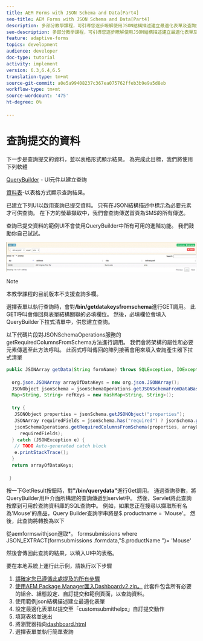 ```yaml
---
title: AEM Forms with JSON Schema and Data[Part4]
seo-title: AEM Forms with JSON Schema and Data[Part4]
description: 多部分教學課程，可引導您逐步瞭解使用JSON結構描述建立最適化表單及查詢提交資料的相關步驟。
seo-description: 多部分教學課程，可引導您逐步瞭解使用JSON結構描述建立最適化表單及查詢提交資料的相關步驟。
feature: adaptive-forms
topics: development
audience: developer
doc-type: tutorial
activity: implement
version: 6.3,6.4,6.5
translation-type: tm+mt
source-git-commit: a0e5a99408237c367ea075762ffeb3b9e9a5d8eb
workflow-type: tm+mt
source-wordcount: '475'
ht-degree: 0%

---
```



# 查詢提交的資料


下一步是查詢提交的資料，並以表格形式顯示結果。 為完成此目標，我們將使用下列軟體

[QueryBuilder](https://querybuilder.js.org/) - UI元件以建立查詢

[資料表](https://datatables.net/)-以表格方式顯示查詢結果。

已建立下列UI以啟用查詢已提交資料。 只有在JSON結構描述中標示為必要元素才可供查詢。 在下方的螢幕擷取中，我們會查詢傳送首頁為SMS的所有傳送。

查詢已提交資料的範例UI不會使用QueryBuilder中所有可用的進階功能。 我們鼓勵你自己試試。

![querybuilder](assets/querybuilderui.gif)

>[!NOTE]
>
>本教學課程的目前版本不支援查詢多欄。

選擇表單以執行查詢時，會對&#x200B;**/bin/getdatakeysfromschema**&#x200B;進行GET調用。 此GET呼叫會傳回與表單結構關聯的必填欄位。 然後，必填欄位會填入QueryBuilder下拉式清單中，供您建立查詢。

以下代碼片段對JSONSchemaOperations服務的getRequiredColumnsFromSchema方法進行調用。 我們會將架構的屬性和必要元素傳遞至此方法呼叫。 此函式呼叫傳回的陣列接著會用來填入查詢產生器下拉式清單

```java
public JSONArray getData(String formName) throws SQLException, IOException {

  org.json.JSONArray arrayOfDataKeys = new org.json.JSONArray();
  JSONObject jsonSchema = jsonSchemaOperations.getJSONSchemaFromDataBase(formName);
  Map<String, String> refKeys = new HashMap<String, String>();

  try {
   JSONObject properties = jsonSchema.getJSONObject("properties");
   JSONArray requiredFields = jsonSchema.has("required") ? jsonSchema.getJSONArray("required") : null;
   jsonSchemaOperations.getRequiredColumnsFromSchema(properties, arrayOfDataKeys, "", jsonSchema, refKeys,
     requiredFields);
  } catch (JSONException e) {
   // TODO Auto-generated catch block
   e.printStackTrace();
  }
  return arrayOfDataKeys;

 }
```

按一下GetResult按鈕時，對&#x200B;**&quot;/bin/querydata&quot;**&#x200B;進行Get調用。 通過查詢參數，將QueryBuilder用戶介面所構建的查詢傳遞到servlet中。 然後，Servlet將此查詢按摩到可用於查詢資料庫的SQL查詢中。 例如，如果您正在搜尋以擷取所有名為&#39;Mouse&#39;的產品，Query Builder查詢字串將是$.productname = &#39;Mouse&#39;。 然後，此查詢將轉換為以下

從aemformswithjson選取*。  formsubmissions where JSON_EXTRACT(formsubmissions .formdata,&quot;$.productName &quot;)= &#39;Mouse&#39;

然後會傳回此查詢的結果，以填入UI中的表格。

要在本地系統上運行此示例，請執行以下步驟

1. [請確定您已遵循此處提及的所有步驟](part2.md)
1. [使用AEM Package Manager匯入Dashboardv2.zip。](assets/dashboardv2.zip) 此套件包含所有必要的組合、組態設定、自訂提交和範例頁面，以查詢資料。
1. 使用範例json結構描述建立最適化表單
1. 設定最適化表單以提交至「customsubmithelpx」自訂提交動作
1. 填寫表格並送出
1. 將瀏覽器指向[dashboard.html](http://localhost:4502/content/AemForms/dashboard.html)
1. 選擇表單並執行簡單查詢

